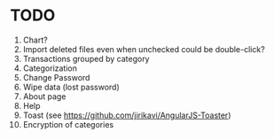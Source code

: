 
# TODO

1. Chart?
2. Import deleted files even when unchecked could be double-click?
3. Transactions grouped by category
4. Categorization
5. Change Password
6. Wipe data (lost password)
7. About page
8. Help
9. Toast (see https://github.com/jirikavi/AngularJS-Toaster)
10. Encryption of categories

